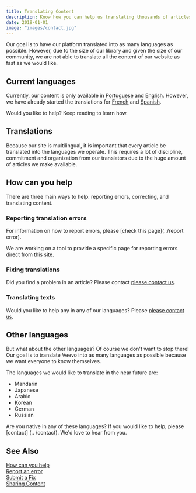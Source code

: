 ```yaml
---
title: Translating Content
description: Know how you can help us translating thousands of articles to other languages.
date: 2019-01-01
image: "images/contact.jpg"
---
```


Our goal is to have our platform translated into as many languages as
possible. However, due to the size of our library and given the 
size of our community, we are not able to translate all the content of
our website as fast as we would like.

## Current languages
Currently, our content is only available in [Portuguese](/br.veevo.org) and
[English](//en.veevo.org). However, we have already started the translations for 
[French](//fr.veevo.org) and [Spanish](//es.veevo.org).

Would you like to help? Keep reading to learn how.

## Translations
Because our site is multilingual, it is important that every article be
translated into the languages we operate. This requires a lot of discipline,
commitment and organization from our translators due to the huge amount of
articles we make available.

## How can you help
There are three main ways to help: reporting errors, correcting, and translating
content.

### Reporting translation errors
For information on how to report errors, please [check this page](../report error). 

We are working on a tool to provide a specific page for reporting errors direct
from this site.

### Fixing translations
Did you find a problem in an article? Please contact [please contact us](../contact).

### Translating texts
Would you like to help any in any of our languages? Please [please contact us](../contact).

## Other languages
But what about the other languages? Of course we don't want to stop there! Our
goal is to translate Veevo into as many languages as possible because we want
everyone to know themselves.

The languages we would like to translate in the near future are:
* Mandarin
* Japanese
* Arabic
* Korean
* German
* Russian

Are you native in any of these languages? If you would like to help, please
[contact] (.. /contact). We'd love to hear from you.

## See Also
[How can you help](../)  
[Report an error](../report-error)  
[Submit a Fix](../submit-a-fix)  
[Sharing Content](../share)  
